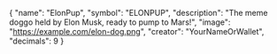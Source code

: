 {
  "name": "ElonPup",
  "symbol": "ELONPUP",
  "description": "The meme doggo held by Elon Musk, ready to pump to Mars!",
  "image": "https://example.com/elon-dog.png",
  "creator": "YourNameOrWallet",
  "decimals": 9
}
